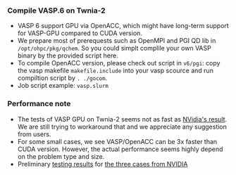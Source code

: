 ### Compile VASP.6 on Twnia-2

* VASP 6 support GPU via OpenACC, which might have long-term support for VASP-GPU compared to CUDA version.
* We prepare most of prerequests such as OpenMPI and PGI QD lib in ```/opt/ohpc/pkg/qchem```. So you could simplt complile your own VASP binary by the provided script here.
* To compile OpenACC version, please check out script in ```v6/pgi```: copy the vasp makefile ```makefile.include``` into your vasp scource and run compiltion script by ```. ./gocom```.
* Job script example: ```vasp.slurm```

### Performance note
* The tests of VASP GPU on Twnia-2 seems not as fast as [NVidia's result](https://news.developer.nvidia.com/nvidia-gpu-accelerated-vasp-6-uses-openacc-to-deliver-15x-more-performance/). We are still trying to workaround that and we appreciate any suggestion from users.
* For some small cases, we see VASP/OpenACC can be 3x faster than CUDA version. However, the actual performance seems highly depend on the problem type and size.
* Preliminary [testing results](https://docs.google.com/spreadsheets/d/1NJ5DjBFuAiLij8Sc5XTnC0TvKyMY-4YPJ8q7jN8ARbk/edit#gid=525954215) for [the three cases from NVIDIA](https://github.com/smaintz-nv/gpu-vasp-files)
